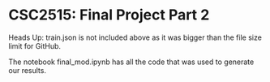 # CSC2515: Final Project Part 2

Heads Up: train.json is not included above as it was bigger than the file size limit for GitHub.

The notebook final_mod.ipynb has all the code that was used to generate our results. 
